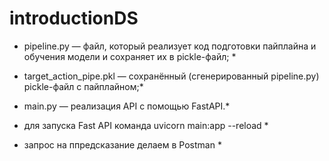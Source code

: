 # introductionDS
 
* pipeline.py — файл, который реализует код подготовки пайплайна и обучения модели и сохраняет их в pickle-файл; *
* target_action_pipe.pkl — сохранённый (сгенерированный pipeline.py) pickle-файл с пайплайном;*
* main.py — реализация API с помощью FastAPI.*

* для запуска Fast API команда uvicorn main:app --reload *
* запрос на ппредсказание делаем в Postman *
